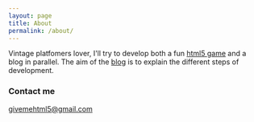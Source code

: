 ```yaml
---
layout: page
title: About
permalink: /about/
---
```


Vintage platfomers lover, I'll try to develop both a fun [html5 game](http://givemehtml5.github.io) and a blog in parallel.
The aim of the [blog](http://givemehtml5.github.io/blog.html) is to explain the different steps of development.

### Contact me

[givemehtml5@gmail.com](mailto:givemehtml5@gmail.com)